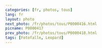 ```yaml
---
categories: [fr, photos, tous]
lang: fr
layout: photo
next_photo: /fr/photos/tous/P0000416.html
picname: P0000417
prev_photo: /fr/photos/tous/P0000418.html
tags: [Fotofalle, Leopard]
---
```

